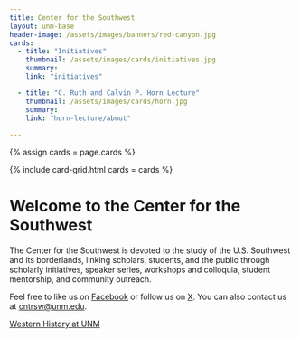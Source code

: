 ```yaml
---
title: Center for the Southwest
layout: unm-base
header-image: /assets/images/banners/red-canyon.jpg
cards: 
  - title: "Initiatives"
    thumbnail: /assets/images/cards/initiatives.jpg
    summary: 
    link: "initiatives"

  - title: "C. Ruth and Calvin P. Horn Lecture"
    thumbnail: /assets/images/cards/horn.jpg
    summary: 
    link: "horn-lecture/about"
    
---
```


{% assign cards = page.cards %}

{% include card-grid.html 
cards = cards 
%}




# Welcome to the Center for the Southwest

The Center for the Southwest is devoted to the study of the U.S. Southwest and its borderlands, linking scholars, students, and the public through scholarly initiatives, speaker series, workshops and colloquia, student mentorship, and community outreach.

Feel free to like us on [Facebook](https://www.facebook.com/centerforthesouthwest) or follow us on [X](https://twitter.com/CntrSW). You can also contact us at [cntrsw@unm.edu](mailto:cntrsw@unm.edu).


[Western History at UNM](western-history-at-unm/people.md)
